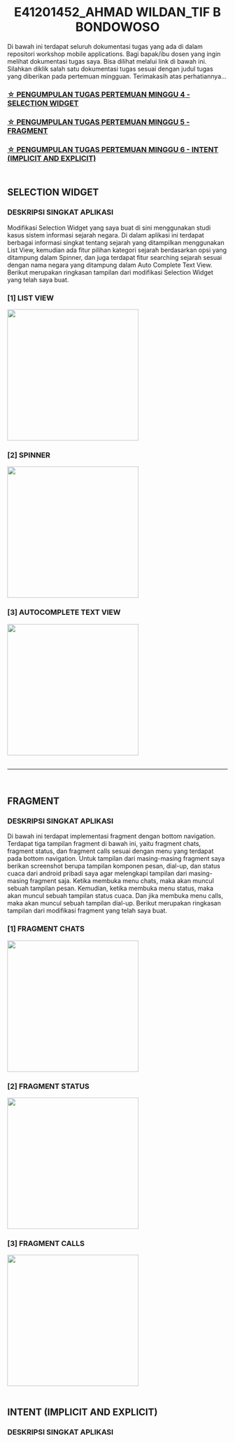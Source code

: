 <h1 align="center">E41201452_AHMAD WILDAN_TIF B BONDOWOSO</h1>

<p>Di bawah ini terdapat seluruh dokumentasi tugas yang ada di dalam repositori workshop mobile applications. Bagi bapak/ibu dosen yang ingin melihat dokumentasi tugas saya. Bisa dilihat melalui link di bawah ini. Silahkan diklik salah satu dokumentasi tugas sesuai dengan judul tugas yang diberikan pada pertemuan mingguan. Terimakasih atas perhatiannya...</p>

<h3>
	<a href="#SelectionWidget">☆ PENGUMPULAN TUGAS PERTEMUAN MINGGU 4 - SELECTION WIDGET</a>
</h3>
<h3>
	<a href="#Fragment">☆ PENGUMPULAN TUGAS PERTEMUAN MINGGU 5 - FRAGMENT</a>
</h3>
<h3>
	<a href="#Intent">☆ PENGUMPULAN TUGAS PERTEMUAN MINGGU 6 - INTENT (IMPLICIT AND EXPLICIT)</a>
</h3>

<div id="SelectionWidget" style="padding-top: 10px;">
	<h2>SELECTION WIDGET</h2>
	<h3>DESKRIPSI SINGKAT APLIKASI</h3>
	<p>Modifikasi Selection Widget yang saya buat di sini menggunakan studi kasus sistem informasi sejarah negara. Di dalam aplikasi ini terdapat berbagai informasi singkat tentang sejarah yang ditampilkan menggunakan List View, kemudian ada fitur pilihan kategori sejarah berdasarkan opsi yang ditampung dalam Spinner, dan juga terdapat fitur searching sejarah sesuai dengan nama negara yang ditampung dalam Auto Complete Text View. Berikut merupakan ringkasan tampilan dari modifikasi Selection Widget yang telah saya buat.</p>
	<h3>[1] LIST VIEW</h3>
	<img src="https://user-images.githubusercontent.com/75109884/136318797-a6f296ca-82f3-4f5a-9d40-cbad1705b650.jpeg" width="300px">
	<h3>[2] SPINNER</h3>
	<img src="https://user-images.githubusercontent.com/75109884/136318828-433050b7-14f7-482c-a774-30dad89a5e16.jpeg" width="300px">
	<h3>[3] AUTOCOMPLETE TEXT VIEW</h3>
	<img src="https://user-images.githubusercontent.com/75109884/136318846-f284d900-92bb-4e2b-8d36-6604bf455c2a.jpeg" width="300px">
</div>

<br>
<hr>
<br>

<div id="Fragment">
	<h2>FRAGMENT</h2>
	<h3>DESKRIPSI SINGKAT APLIKASI</h3>
	<p>Di bawah ini terdapat implementasi fragment dengan bottom navigation. Terdapat tiga tampilan fragment di bawah ini, yaitu fragment chats, fragment status, dan fragment calls sesuai dengan menu yang terdapat pada bottom navigation. Untuk tampilan dari masing-masing fragment saya berikan screenshot berupa tampilan komponen pesan, dial-up, dan status cuaca dari android pribadi saya agar melengkapi tampilan dari masing-masing fragment saja. Ketika membuka menu chats, maka akan muncul sebuah tampilan pesan. Kemudian, ketika membuka menu status, maka akan muncul sebuah tampilan status cuaca. Dan jika membuka menu calls, maka akan muncul sebuah tampilan dial-up. Berikut merupakan ringkasan tampilan dari modifikasi fragment yang telah saya buat.</p>
	<h3>[1] FRAGMENT CHATS</h3>
	<img src="https://user-images.githubusercontent.com/75109884/137252375-b42d64d2-5bd4-4a38-be8a-b1f6a3e183f2.png" width="300px">
	<h3>[2] FRAGMENT STATUS</h3>
	<img src="https://user-images.githubusercontent.com/75109884/137252387-d8083d35-d081-4750-aaf6-3d18baa982ec.png" width="300px">
	<h3>[3] FRAGMENT CALLS</h3>
	<img src="https://user-images.githubusercontent.com/75109884/137252395-cc7cb836-28e7-472f-bd42-46fc353b695a.png" width="300px">
</div>

<br>

<div id="Intent">
	<h2>INTENT (IMPLICIT AND EXPLICIT)</h2>
	<h3>DESKRIPSI SINGKAT APLIKASI</h3>
	<p></p>
	<h3></h3>
	<img src="" width="">
</div>
